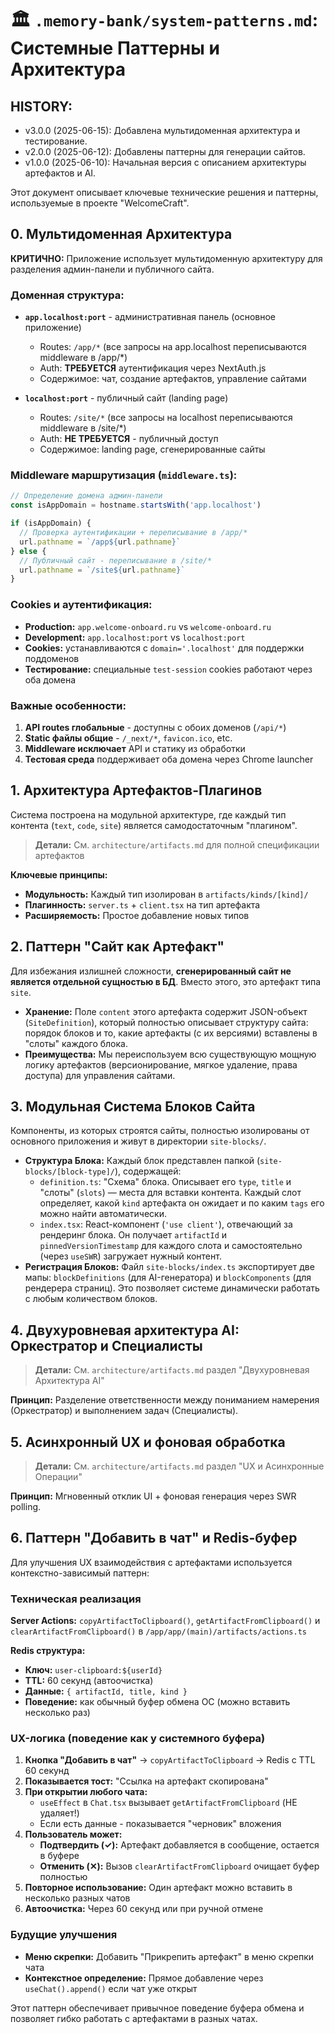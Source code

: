 # 🏛️ `.memory-bank/system-patterns.md`: Системные Паттерны и Архитектура

## HISTORY:

* v3.0.0 (2025-06-15): Добавлена мультидоменная архитектура и тестирование.
* v2.0.0 (2025-06-12): Добавлены паттерны для генерации сайтов.
* v1.0.0 (2025-06-10): Начальная версия с описанием архитектуры артефактов и AI.

Этот документ описывает ключевые технические решения и паттерны, используемые в проекте "WelcomeCraft".

## 0. Мультидоменная Архитектура

**КРИТИЧНО:** Приложение использует мультидоменную архитектуру для разделения админ-панели и публичного сайта.

### Доменная структура:
- **`app.localhost:port`** - административная панель (основное приложение)
  - Routes: `/app/*` (все запросы на app.localhost переписываются middleware в /app/*)
  - Auth: **ТРЕБУЕТСЯ** аутентификация через NextAuth.js
  - Содержимое: чат, создание артефактов, управление сайтами
  
- **`localhost:port`** - публичный сайт (landing page)
  - Routes: `/site/*` (все запросы на localhost переписываются middleware в /site/*)  
  - Auth: **НЕ ТРЕБУЕТСЯ** - публичный доступ
  - Содержимое: landing page, сгенерированные сайты

### Middleware маршрутизация (`middleware.ts`):
```typescript
// Определение домена админ-панели
const isAppDomain = hostname.startsWith('app.localhost')

if (isAppDomain) {
  // Проверка аутентификации + переписывание в /app/*
  url.pathname = `/app${url.pathname}`
} else {
  // Публичный сайт - переписывание в /site/*
  url.pathname = `/site${url.pathname}`
}
```

### Cookies и аутентификация:
- **Production:** `app.welcome-onboard.ru` vs `welcome-onboard.ru`
- **Development:** `app.localhost:port` vs `localhost:port`  
- **Cookies:** устанавливаются с `domain='.localhost'` для поддержки поддоменов
- **Тестирование:** специальные `test-session` cookies работают через оба домена

### Важные особенности:
1. **API routes глобальные** - доступны с обоих доменов (`/api/*`)
2. **Static файлы общие** - `/_next/*`, `favicon.ico`, etc.
3. **Middleware исключает** API и статику из обработки
4. **Тестовая среда** поддерживает оба домена через Chrome launcher

## 1. Архитектура Артефактов-Плагинов

Система построена на модульной архитектуре, где каждый тип контента (`text`, `code`, `site`) является самодостаточным "плагином".

> **Детали:** См. `architecture/artifacts.md` для полной спецификации артефактов

**Ключевые принципы:**
- **Модульность:** Каждый тип изолирован в `artifacts/kinds/[kind]/`
- **Плагинность:** `server.ts` + `client.tsx` на тип артефакта
- **Расширяемость:** Простое добавление новых типов

## 2. Паттерн "Сайт как Артефакт"

Для избежания излишней сложности, **сгенерированный сайт не является отдельной сущностью в БД**. Вместо этого, это артефакт типа `site`.

-   **Хранение:** Поле `content` этого артефакта содержит JSON-объект (`SiteDefinition`), который полностью описывает структуру сайта: порядок блоков и то, какие артефакты (с их версиями) вставлены в "слоты" каждого блока.
-   **Преимущества:** Мы переиспользуем всю существующую мощную логику артефактов (версионирование, мягкое удаление, права доступа) для управления сайтами.

## 3. Модульная Система Блоков Сайта

Компоненты, из которых строятся сайты, полностью изолированы от основного приложения и живут в директории `site-blocks/`.

-   **Структура Блока:** Каждый блок представлен папкой (`site-blocks/[block-type]/`), содержащей:
    -   `definition.ts`: "Схема" блока. Описывает его `type`, `title` и "слоты" (`slots`) — места для вставки контента. Каждый слот определяет, какой `kind` артефакта он ожидает и по каким `tags` его можно найти автоматически.
    -   `index.tsx`: React-компонент (`'use client'`), отвечающий за рендеринг блока. Он получает `artifactId` и `pinnedVersionTimestamp` для каждого слота и самостоятельно (через `useSWR`) загружает нужный контент.
-   **Регистрация Блоков:** Файл `site-blocks/index.ts` экспортирует две мапы: `blockDefinitions` (для AI-генератора) и `blockComponents` (для рендерера страниц). Это позволяет системе динамически работать с любым количеством блоков.

## 4. Двухуровневая архитектура AI: Оркестратор и Специалисты

> **Детали:** См. `architecture/artifacts.md` раздел "Двухуровневая Архитектура AI"

**Принцип:** Разделение ответственности между пониманием намерения (Оркестратор) и выполнением задач (Специалисты).

## 5. Асинхронный UX и фоновая обработка

> **Детали:** См. `architecture/artifacts.md` раздел "UX и Асинхронные Операции"

**Принцип:** Мгновенный отклик UI + фоновая генерация через SWR polling.

## 6. Паттерн "Добавить в чат" и Redis-буфер

Для улучшения UX взаимодействия с артефактами используется контекстно-зависимый паттерн:

### Техническая реализация
**Server Actions:** `copyArtifactToClipboard()`, `getArtifactFromClipboard()` и `clearArtifactFromClipboard()` в `/app/app/(main)/artifacts/actions.ts`

**Redis структура:**
- **Ключ:** `user-clipboard:${userId}`
- **TTL:** 60 секунд (автоочистка)
- **Данные:** `{ artifactId, title, kind }`
- **Поведение:** как обычный буфер обмена ОС (можно вставить несколько раз)

### UX-логика (поведение как у системного буфера)

1.  **Кнопка "Добавить в чат"** → `copyArtifactToClipboard` → Redis с TTL 60 секунд
2.  **Показывается тост:** "Ссылка на артефакт скопирована"
3.  **При открытии любого чата:**
    *   `useEffect` в `Chat.tsx` вызывает `getArtifactFromClipboard` (НЕ удаляет!)
    *   Если есть данные - показывается "черновик" вложения
4.  **Пользователь может:**
    *   **Подтвердить (✓):** Артефакт добавляется в сообщение, остается в буфере
    *   **Отменить (✕):** Вызов `clearArtifactFromClipboard` очищает буфер полностью
5.  **Повторное использование:** Один артефакт можно вставить в несколько разных чатов
6.  **Автоочистка:** Через 60 секунд или при ручной отмене

### Будущие улучшения
- **Меню скрепки:** Добавить "Прикрепить артефакт" в меню скрепки чата
- **Контекстное определение:** Прямое добавление через `useChat().append()` если чат уже открыт

Этот паттерн обеспечивает привычное поведение буфера обмена и позволяет гибко работать с артефактами в разных чатах.
